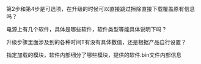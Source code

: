 
第2步和第4步是可选项，在升级的时候可以直接跳过擦除直接下载覆盖原有信息吗？

电源上有几个软件，具体是哪些软件，软件类型等能具体说明下吗？

升级步骤里面涉及到的各种时间T有没有具体数值，还是根据产品自行设置？

指定加载的模块，软件内部细分了哪些模块，提供的软件.bin文件内部信息

